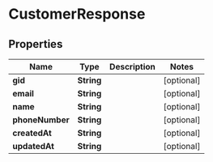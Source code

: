 

# CustomerResponse

## Properties

Name | Type | Description | Notes
------------ | ------------- | ------------- | -------------
**gid** | **String** |  |  [optional]
**email** | **String** |  |  [optional]
**name** | **String** |  |  [optional]
**phoneNumber** | **String** |  |  [optional]
**createdAt** | **String** |  |  [optional]
**updatedAt** | **String** |  |  [optional]



